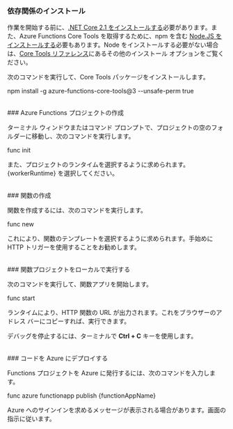 ### 依存関係のインストール

作業を開始する前に、<a href="https://go.microsoft.com/fwlink/?linkid=2016373" target="_blank">.NET Core 2.1 をインストールする</a>必要があります。また、Azure Functions Core Tools を取得するために、npm を含む <a href="https://go.microsoft.com/fwlink/?linkid=2016195" target="_blank">Node.JS をインストールする</a>必要もあります。Node をインストールする必要がない場合は、<a href="https://go.microsoft.com/fwlink/?linkid=2016192" target="_blank">Core Tools リファレンス</a>にあるその他のインストール オプションをご覧ください。

次のコマンドを実行して、Core Tools パッケージをインストールします。

<MarkdownHighlighter> npm install -g azure-functions-core-tools@3 --unsafe-perm true</MarkdownHighlighter>

<br/>
### Azure Functions プロジェクトの作成

ターミナル ウィンドウまたはコマンド プロンプトで、プロジェクトの空のフォルダーに移動し、次のコマンドを実行します。

<MarkdownHighlighter> func init</MarkdownHighlighter>

また、プロジェクトのランタイムを選択するように求められます。{workerRuntime} を選択してください。

<br/>
### 関数の作成

関数を作成するには、次のコマンドを実行します。

<MarkdownHighlighter> func new</MarkdownHighlighter>

これにより、関数のテンプレートを選択するように求められます。手始めに HTTP トリガーを使用することをお勧めします。

<br/>
### 関数プロジェクトをローカルで実行する

次のコマンドを実行して、関数アプリを開始します。

<MarkdownHighlighter> func start</MarkdownHighlighter>

ランタイムにより、HTTP 関数の URL が出力されます。これをブラウザーのアドレス バーにコピーすれば、実行できます。

デバッグを停止するには、ターミナルで **Ctrl + C** キーを使用します。

<br/>
### コードを Azure にデプロイする

Functions プロジェクトを Azure に発行するには、次のコマンドを入力します。

<MarkdownHighlighter> func azure functionapp publish {functionAppName}</MarkdownHighlighter>

Azure へのサインインを求めるメッセージが表示される場合があります。画面の指示に従います。
